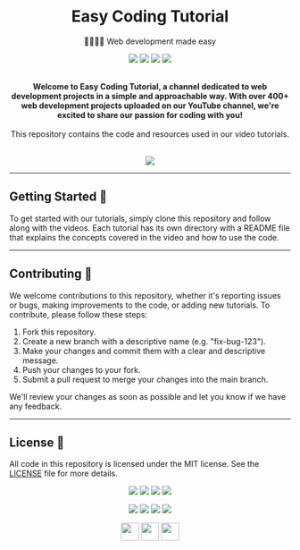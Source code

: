<div align="center">
  <h1>Easy Coding Tutorial</h1>
  <p>👨‍💻👩‍💻 Web development made easy</p>
  <a href="mailto:ecoding45@gmail.com"><img src="https://img.shields.io/badge/Email-ecoding45%40gmail.com-%23D14836?style=for-the-badge&logo=gmail&logoColor=white"></a>
  <a href="https://www.linkedin.com/in/amanyadaveasycodingtutorial/"><img src="https://img.shields.io/badge/LinkedIn-Aman%20Yadav-%230077B5?style=for-the-badge&logo=linkedin&logoColor=white"></a> 
  <a href="https://www.instagram.com/easycodingtutorial/"><img src="https://img.shields.io/badge/Instagram-%40easycodingtutorial-%23E4405F?style=for-the-badge&logo=instagram&logoColor=white"></a>
  <a href="https://www.youtube.com/c/EasyCodingTutorial"><img src="https://img.shields.io/badge/YouTube-Easy%20Coding%20Tutorial-%23FF0000?style=for-the-badge&logo=youtube&logoColor=white"></a>
  <br><br>
  <p><b>Welcome to Easy Coding Tutorial, a channel dedicated to web development projects in a simple and approachable way. With over 400+ web development projects uploaded on our YouTube channel, we're excited to share our passion for coding with you! </b> <br><br> This repository contains the code and resources used in our video tutorials.</p>
  <br>
  <a href="https://www.buymeacoffee.com/EasyCodTut"><img src="https://img.shields.io/badge/Support%20us-Buy%20us%20a%20coffee!-%23FFDD00?style=for-the-badge&logo=buy-me-a-coffee&logoColor=black"></a>
</div>

---

## Getting Started 🚀

To get started with our tutorials, simply clone this repository and follow along with the videos. Each tutorial has its own directory with a README file that explains the concepts covered in the video and how to use the code.

---

## Contributing 🤝

We welcome contributions to this repository, whether it's reporting issues or bugs, making improvements to the code, or adding new tutorials. To contribute, please follow these steps:

1. Fork this repository.
2. Create a new branch with a descriptive name (e.g. "fix-bug-123").
3. Make your changes and commit them with a clear and descriptive message.
4. Push your changes to your fork.
5. Submit a pull request to merge your changes into the main branch.

We'll review your changes as soon as possible and let you know if we have any feedback.

---

## License 📝

All code in this repository is licensed under the MIT license. See the [LICENSE](LICENSE) file for more details.


<p align="center">
  <img src="https://img.shields.io/badge/👨‍💻-Web%20Developer-blueviolet?style=for-the-badge">
  <img src="https://img.shields.io/badge/🌐-HTML%20|%20CSS%20|%20JavaScript%20|%20React%20|%20Node.js-blue?style=for-the-badge">
  <img src="https://img.shields.io/badge/🚀-Bootstrap%20|%20Materialize%20|%20Styled%20Components-yellow?style=for-the-badge">
  <img src="https://img.shields.io/badge/💼-Freelancer%20|%20YouTuber%20|%20Blogger-lightgrey?style=for-the-badge">
</p>

 

<p align="center">
  <a href="https://www.linkedin.com/in/amanyadaveasycodingtutorial/"><img src="https://img.shields.io/badge/-LinkedIn-blue?style=for-the-badge&logo=Linkedin&logoColor=white"></a> 
  <a href="https://www.instagram.com/easycodingtutorial/"><img src="https://img.shields.io/badge/-Instagram-pink?style=for-the-badge&logo=Instagram&logoColor=white"></a>
  <a href="https://www.youtube.com/c/EasyCodingTutorial"><img src="https://img.shields.io/badge/-YouTube-red?style=for-the-badge&logo=YouTube&logoColor=white"></a>
  <a href="https://www.buymeacoffee.com/EasyCodTut"><img src="https://img.shields.io/badge/-Buy%20Me%20a%20Coffee-orange?style=for-the-badge&logo=buy-me-a-coffee&logoColor=white"></a>
</p>

<p align="center">
  <a href="https://www.linkedin.com/in/amanyadaveasycodingtutorial/"><img src="https://raw.githubusercontent.com/easycodingtutorial/easycodingtutorial/main/icons/linkedin.svg" height="32px" width="32px"></a> 
  <a href="https://www.instagram.com/easycodingtutorial/"><img src="https://raw.githubusercontent.com/easycodingtutorial/easycodingtutorial/main/icons/instagram.svg" height="32px" width="32px"></a>
  <a href="https://www.youtube.com/c/EasyCodingTutorial"><img src="https://raw.githubusercontent.com/easycodingtutorial/easycodingtutorial/main/icons/youtube.svg" height="32px" width="32px"></a>
  <a href="https://www.buymeacoffee

